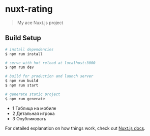 # nuxt-rating

> My ace Nuxt.js project

## Build Setup

``` bash
# install dependencies
$ npm run install

# serve with hot reload at localhost:3000
$ npm run dev

# build for production and launch server
$ npm run build
$ npm run start

# generate static project
$ npm run generate
```

* 1 Таблица на мобиле
* 2 Детальная игрока
* 3 Опубликовать

For detailed explanation on how things work, check out [Nuxt.js docs](https://nuxtjs.org).
